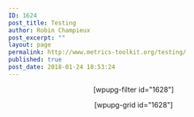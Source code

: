 ```yaml
---
ID: 1624
post_title: Testing
author: Robin Champieux
post_excerpt: ""
layout: page
permalink: http://www.metrics-toolkit.org/testing/
published: true
post_date: 2018-01-24 18:53:24
---
```

<p style="text-align: center;">[wpupg-filter id="1628"]</p>
<p style="text-align: center;">[wpupg-grid id="1628"]</p>